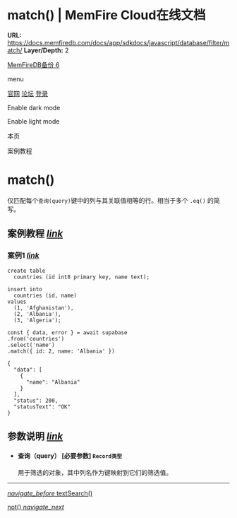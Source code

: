 # match() | MemFire Cloud在线文档

**URL:** https://docs.memfiredb.com/docs/app/sdkdocs/javascript/database/filter/match/
**Layer/Depth:** 2

[MemFireDB备份 6](/)

menu

[官网](https://memfiredb.com/)
[论坛](https://community.memfiredb.com/)
[登录](https://cloud.memfiredb.com/auth/login)

Enable dark mode

Enable light mode

本页

案例教程

# match()

仅匹配每个`查询(query)`键中的列与其关联值相等的行。相当于多个 `.eq()` 的简写。

## 案例教程 [*link*](#%e6%a1%88%e4%be%8b%e6%95%99%e7%a8%8b)

### 案例1 [*link*](#%e6%a1%88%e4%be%8b1)

```
create table
  countries (id int8 primary key, name text);

insert into
  countries (id, name)
values
  (1, 'Afghanistan'),
  (2, 'Albania'),
  (3, 'Algeria');
```

```
const { data, error } = await supabase
.from('countries')
.select('name')
.match({ id: 2, name: 'Albania' })
```

```
{
  "data": [
    {
      "name": "Albania"
    }
  ],
  "status": 200,
  "statusText": "OK"
}
```

## 参数说明 [*link*](#%e5%8f%82%e6%95%b0%e8%af%b4%e6%98%8e)

* #### 查询（query） [必要参数] `Record类型`

  用于筛选的对象，其中列名作为键映射到它们的筛选值。

---

[*navigate\_before* textSearch()](/docs/app/sdkdocs/javascript/database/filter/textsearch/)

[not() *navigate\_next*](/docs/app/sdkdocs/javascript/database/filter/not/)
